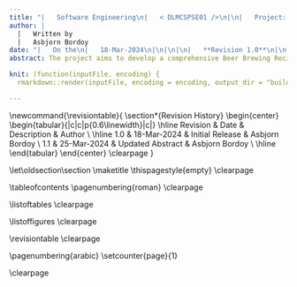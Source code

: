```yaml
---
title: "|   Software Engineering\n|   < DLMCSPSE01 />\n|\n|   Project: HoppyBrew\n|\n|\n| **Concept Phase**\n|\n|\n|   *International University of Applyied Sciences*\n|\n|\n"
author: |
  |   Written by
  |   Asbjorn Bordoy
date: "|   On the\n|   18-Mar-2024\n|\n|\n|\n|   **Revision 1.0**\n|\n|\n"
abstract: The project aims to develop a comprehensive Beer Brewing Recipe Manager system, catering to brewing enthusiasts and homebrewers. This system facilitates the management of brewing processes and associated data through intuitive interfaces and robust functionalities. Users can create, share, and manage beer recipes, customize water and equipment profiles, schedule brewing sessions, monitor fermentation in real-time, generate reports, and more. The system ensures a seamless user experience by integrating with external devices like ISpindel for data collection and leveraging a database for secure storage and retrieval of brewing-related information. With an emphasis on user-friendly design and versatile features, the Beer Brewing Recipe Manager fosters innovation and tradition in the art of homebrewing.

knit: (function(inputFile, encoding) {
  rmarkdown::render(inputFile, encoding = encoding, output_dir = "build") })

---
```

\newcommand{\revisiontable}{
    \section*{Revision History}
    \begin{center}
    \begin{tabular}{|c|c|p{0.6\linewidth}|c|}
    \hline
    Revision & Date & Description & Author \\
    \hline
    1.0 & 18-Mar-2024 & Initial Release & Asbjorn Bordoy \\
    1.1 & 25-Mar-2024 & Updated Abstract & Asbjorn Bordoy \\
    \hline
    \end{tabular}
    \end{center}
    \clearpage
}

\let\oldsection\section
\maketitle
\thispagestyle{empty}
\clearpage

\tableofcontents
\pagenumbering{roman}
\clearpage

\listoftables
\clearpage

\listoffigures
\clearpage

\revisiontable
\clearpage

\pagenumbering{arabic}
\setcounter{page}{1}

\clearpage